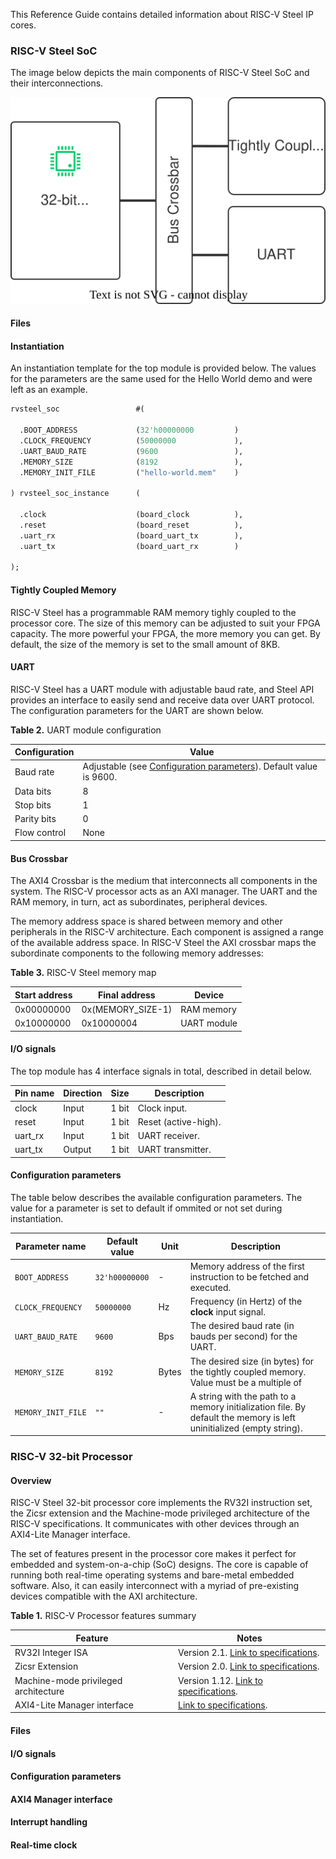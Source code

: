 This Reference Guide contains detailed information about RISC-V Steel IP cores.

### RISC-V Steel SoC

The image below depicts the main components of RISC-V Steel SoC and their interconnections.

![Image title](images/rvsteel-soc.drawio.svg)

#### Files

#### Instantiation

An instantiation template for the top module is provided below. The values for the parameters are the same used for the Hello World demo and were left as an example.

``` systemverilog
rvsteel_soc                 #(

  .BOOT_ADDRESS             (32'h00000000         )
  .CLOCK_FREQUENCY          (50000000             ),
  .UART_BAUD_RATE           (9600                 ),
  .MEMORY_SIZE              (8192                 ),
  .MEMORY_INIT_FILE         ("hello-world.mem"    )

) rvsteel_soc_instance      (

  .clock                    (board_clock          ),
  .reset                    (board_reset          ),
  .uart_rx                  (board_uart_tx        ),
  .uart_tx                  (board_uart_rx        )

);
```

#### Tightly Coupled Memory

RISC-V Steel has a programmable RAM memory tighly coupled to the processor core. The size of this memory can be adjusted to suit your FPGA capacity. The more powerful your FPGA, the more memory you can get. By default, the size of the memory is set to the small amount of 8KB.

#### UART

RISC-V Steel has a UART module with adjustable baud rate, and Steel API provides an interface to easily send and receive data over UART protocol. The configuration parameters for the UART are shown below.

**Table 2.** UART module configuration

| Configuration   | Value                                    |
| --------------- | ---------------------------------------- |
| Baud rate       | Adjustable (see [Configuration parameters](#configuration-parameters)). Default value is 9600. |
| Data bits       | 8 |
| Stop bits       | 1 |
| Parity bits     | 0 |
| Flow control    | None |

#### Bus Crossbar

The AXI4 Crossbar is the medium that interconnects all components in the system. The RISC-V processor acts as an AXI manager. The UART and the RAM memory, in turn, act as subordinates, peripheral devices.

The memory address space is shared between memory and other peripherals in the RISC-V architecture. Each component is assigned a range of the available address space. In RISC-V Steel the AXI crossbar maps the subordinate components to the following memory addresses:

**Table 3.** RISC-V Steel memory map

| Start address   | Final address | Device |
| --------------- | ------------- | ------ |
| 0x00000000      | 0x(MEMORY_SIZE-1) | RAM memory |
| 0x10000000      | 0x10000004    | UART module |

#### I/O signals

The top module has 4 interface signals in total, described in detail below.

| Pin name    | Direction | Size  | Description          |
| ----------- | --------- | ----- | -------------------- |
| clock       | Input     | 1 bit | Clock input.         |
| reset       | Input     | 1 bit | Reset (active-high). |
| uart_rx     | Input     | 1 bit | UART receiver.       |
| uart_tx     | Output    | 1 bit | UART transmitter.    |

#### Configuration parameters

The table below describes the available configuration parameters. The value for a parameter is set to default if ommited or not set during instantiation.

| Parameter name     | Default value  | Unit  | Description                                                                                                         |
| ----------------   | ---------------| ------| ------------------------------------------------------------------------------------------------------------------- |
| `BOOT_ADDRESS`     | `32'h00000000` | -     | Memory address of the first instruction to be fetched and executed.                                                 |
| `CLOCK_FREQUENCY`  | `50000000`     | Hz    | Frequency (in Hertz) of the **clock** input signal.                                                                 |
| `UART_BAUD_RATE`   | `9600`         | Bps   | The desired baud rate (in bauds per second) for the UART.                                                           |
| `MEMORY_SIZE`      | `8192`         | Bytes | The desired size (in bytes) for the tightly coupled memory. Value must be a multiple of                             |
| `MEMORY_INIT_FILE` | `""`           | -     | A string with the path to a memory initialization file. By default the memory is left uninitialized (empty string). |

### RISC-V 32-bit Processor

#### Overview

RISC-V Steel 32-bit processor core implements the RV32I instruction set, the Zicsr extension and the Machine-mode privileged architecture of the RISC-V specifications. It communicates with other devices through an AXI4-Lite Manager interface.

The set of features present in the processor core makes it perfect for embedded and system-on-a-chip (SoC) designs. The core is capable of running both real-time operating systems and bare-metal embedded software. Also, it can easily interconnect with a myriad of pre-existing devices compatible with the AXI architecture.

**Table 1.** RISC-V Processor features summary

| Feature                              | Notes                                                                                |
| ------------------------------------ | ------------------------------------------------------------------------------------ |
| RV32I Integer ISA                    | Version 2.1. [Link to specifications](https://riscv.org/technical/specifications/).  |
| Zicsr Extension                      | Version 2.0. [Link to specifications](https://riscv.org/technical/specifications/).  |
| Machine-mode privileged architecture | Version 1.12. [Link to specifications](https://riscv.org/technical/specifications/). |
| AXI4-Lite Manager interface          | [Link to specifications](https://developer.arm.com/documentation/ihi0022/latest/).   |

#### Files

#### I/O signals

#### Configuration parameters

#### AXI4 Manager interface

#### Interrupt handling

#### Real-time clock

</br>
</br>
</br>
</br>
</br>